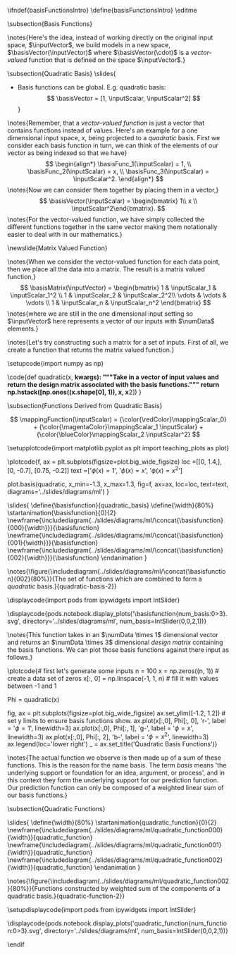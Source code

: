 \ifndef{basisFunctionsIntro}
\define{basisFunctionsIntro}
\editme

\subsection{Basis Functions}

\notes{Here's the idea, instead of working directly on the original input space, $\inputVector$, we build models in a new space, $\basisVector(\inputVector)$ where $\basisVector(\cdot)$ is a *vector-valued* function that is defined on the space $\inputVector$.}

\subsection{Quadratic Basis}
\slides{
* Basis functions can be global. E.g. quadratic basis:
  $$
  \basisVector = [1, \inputScalar, \inputScalar^2]
  $$
}

\notes{Remember, that a *vector-valued function* is just a vector that contains functions instead of values. Here's an example for a one dimensional input space, $x$, being projected to a *quadratic* basis. First we consider each basis function in turn, we can think of the elements of our vector as being indexed so that we have}
$$
\begin{align*}
\basisFunc_1(\inputScalar) = 1, \\
\basisFunc_2(\inputScalar) = x, \\
\basisFunc_3(\inputScalar) = \inputScalar^2.
\end{align*}
$$
\notes{Now we can consider them together by placing them in a vector,}
$$
\basisVector(\inputScalar) = \begin{bmatrix} 1\\ x \\ \inputScalar^2\end{bmatrix}.
$$
\notes{For the vector-valued function, we have simply collected the different functions together in the same vector making them notationally easier to deal with in our mathematics.}

\newslide{Matrix Valued Function}

\notes{When we consider the vector-valued function for each data point, then we place all the data into a matrix. The result is a matrix valued function,}
$$
\basisMatrix(\inputVector) = 
\begin{bmatrix} 1 & \inputScalar_1 &
\inputScalar_1^2 \\
1 & \inputScalar_2 & \inputScalar_2^2\\
\vdots & \vdots & \vdots \\
1 & \inputScalar_n & \inputScalar_n^2
\end{bmatrix}
$$
\notes{where we are still in the one dimensional input setting so $\inputVector$ here represents a vector of our inputs with $\numData$ elements.}

\notes{Let's try constructing such a matrix for a set of inputs. First of all, we create a function that returns the matrix valued function.}

\setupcode{import numpy as np}

\code{def quadratic(x, **kwargs):
    """Take in a vector of input values and return the design matrix associated 
    with the basis functions."""
    return np.hstack([np.ones((x.shape[0], 1)), x, x**2])
}

\subsection{Functions Derived from Quadratic Basis}

$$
\mappingFunction(\inputScalar) = {\color{\redColor}\mappingScalar_0}   + {\color{\magentaColor}\mappingScalar_1 \inputScalar} + {\color{\blueColor}\mappingScalar_2 \inputScalar^2}
$$

\setupplotcode{import matplotlib.pyplot as plt
import teaching_plots as plot}

\plotcode{f, ax = plt.subplots(figsize=plot.big_wide_figsize)
loc =[[0, 1.4,],
      [0, -0.7],
      [0.75, -0.2]]
text =['$\phi(x) = 1$',
       '$\phi(x) = x$',
       '$\phi(x) = x^2$']

plot.basis(quadratic, x_min=-1.3, x_max=1.3, 
           fig=f, ax=ax, loc=loc, text=text,
		   diagrams='../slides/diagrams/ml')
}

\slides{
\define{\basisfunction}{quadratic_basis}
\define{\width}{80%}
\startanimation{\basisfunction}{0}{2}
\newframe{\includediagram{../slides/diagrams/ml/\concat{\basisfunction}{000}{\width}}}{\basisfunction}
\newframe{\includediagram{../slides/diagrams/ml/\concat{\basisfunction}{001}{\width}}}{\basisfunction}
\newframe{\includediagram{../slides/diagrams/ml/\concat{\basisfunction}{002}{\width}}}{\basisfunction}
\endanimation
}

\notes{\figure{\includediagram{../slides/diagrams/ml/\concat{\basisfunction}{002}{80%}}{The set of functions which are combined to form a *quadratic* basis.}{quadratic-basis-2}}

\displaycode{import pods
from ipywidgets import IntSlider}

\displaycode{pods.notebook.display_plots('\basisfunction{num_basis:0>3}.svg', 
                            directory='../slides/diagrams/ml', 
							num_basis=IntSlider(0,0,2,1))}


\notes{This function takes in an $\numData \times 1$ dimensional vector and returns an $\numData \times 3$ dimensional *design matrix* containing the basis functions. We can plot those basis functions against there input as follows.}

\plotcode{# first let's generate some inputs
n = 100
x = np.zeros((n, 1))  # create a data set of zeros
x[:, 0] = np.linspace(-1, 1, n) # fill it with values between -1 and 1

Phi = quadratic(x)

fig, ax = plt.subplots(figsize=plot.big_wide_figsize)
ax.set_ylim([-1.2, 1.2]) # set y limits to ensure basis functions show.
ax.plot(x[:,0], Phi[:, 0], 'r-', label = '$\phi=1$', linewidth=3)
ax.plot(x[:,0], Phi[:, 1], 'g-', label = '$\phi=x$', linewidth=3)
ax.plot(x[:,0], Phi[:, 2], 'b-', label = '$\phi=x^2$', linewidth=3)
ax.legend(loc='lower right')
_ = ax.set_title('Quadratic Basis Functions')}

\notes{The actual function we observe is then made up of a sum of these functions. This is the reason for the name basis. The term *basis* means 'the underlying support or foundation for an idea, argument, or process', and in this context they form the underlying support for our prediction function. Our prediction function can only be composed of a weighted linear sum of our basis functions.}

\subsection{Quadratic Functions}

\slides{
\define{\width}{80%}
\startanimation{quadratic_function}{0}{2}
\newframe{\includediagram{../slides/diagrams/ml/quadratic_function000}{\width}}{quadratic_function}
\newframe{\includediagram{../slides/diagrams/ml/quadratic_function001}{\width}}{quadratic_function}
\newframe{\includediagram{../slides/diagrams/ml/quadratic_function002}{\width}}{quadratic_function}
\endanimation
}

\notes{\figure{\includediagram{../slides/diagrams/ml/quadratic_function002}{80%}}{Functions constructed by weighted sum of the components of a quadratic basis.}{quadratic-function-2}}

\setupdisplaycode{import pods
from ipywidgets import IntSlider}

\displaycode{pods.notebook.display_plots('quadratic_function{num_function:0>3}.svg', 
                            directory='../slides/diagrams/ml', 
							num_basis=IntSlider(0,0,2,1))}

\endif
